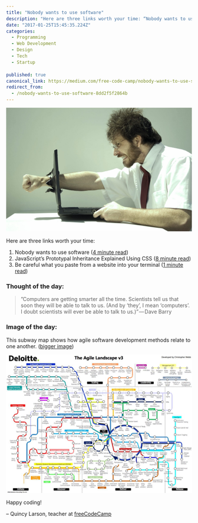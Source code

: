 ```yaml
---
title: "Nobody wants to use software"
description: "Here are three links worth your time: “Nobody wants to use software” is published by Quincy Larson in freeCodeCamp.org"
date: "2017-01-25T15:45:35.224Z"
categories: 
  - Programming
  - Web Development
  - Design
  - Tech
  - Startup

published: true
canonical_link: https://medium.com/free-code-camp/nobody-wants-to-use-software-8dd2f5f2864b
redirect_from:
  - /nobody-wants-to-use-software-8dd2f5f2864b
---
```


![](./asset-1.jpeg)

Here are three links worth your time:

1.  Nobody wants to use software ([4 minute read](http://bit.ly/2jeObno))
2.  JavaScript’s Prototypal Inheritance Explained Using CSS ([8 minute read](http://bit.ly/2k3kGZU))
3.  Be careful what you paste from a website into your terminal ([1 minute read](http://bit.ly/2ksUR6a))

### Thought of the day:

> ”Computers are getting smarter all the time. Scientists tell us that soon they will be able to talk to us. (And by ‘they’, I mean ‘computers’. I doubt scientists will ever be able to talk to us.)” — Dave Barry

### Image of the day:

This subway map shows how agile software development methods relate to one another. ([bigger image](http://bit.ly/2jZyMv1))

![](./asset-2.jpeg)

Happy coding!

– Quincy Larson, teacher at [freeCodeCamp](http://bit.ly/2j7Q1dN)
